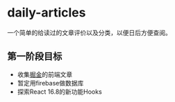 # daily-articles
一个简单的给读过的文章评价以及分类，以便日后方便查阅。
## 第一阶段目标
* 收集[掘金](https://juejin.im)的前端文章
* 暂定用firebase做数据库
* 探索React 16.8的新功能Hooks
